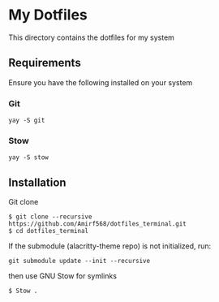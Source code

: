 # My Dotfiles 

This directory contains the dotfiles for my system

## Requirements 

Ensure you have the following installed on your system 

### Git 

```
yay -S git
```

### Stow 

```
yay -S stow
```

## Installation

Git clone 

```
$ git clone --recursive https://github.com/Amirf568/dotfiles_terminal.git
$ cd dotfiles_terminal
```

If the submodule (alacritty-theme repo) is not initialized, run:

```
git submodule update --init --recursive
```

then use GNU Stow for symlinks

```
$ Stow .
```
